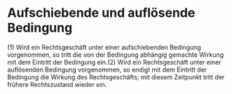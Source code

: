 # Aufschiebende und auflösende Bedingung

(1) Wird ein Rechtsgeschäft unter einer aufschiebenden Bedingung vorgenommen, so tritt die von der Bedingung abhängig gemachte Wirkung mit dem Eintritt der Bedingung ein.(2) Wird ein Rechtsgeschäft unter einer auflösenden Bedingung vorgenommen, so endigt mit dem Eintritt der Bedingung die Wirkung des Rechtsgeschäfts; mit diesem Zeitpunkt tritt der frühere Rechtszustand wieder ein. 

